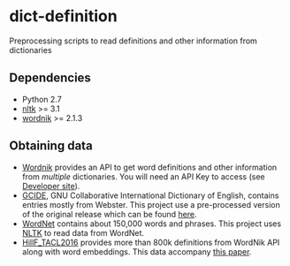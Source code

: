 # dict-definition
Preprocessing scripts to read definitions and other information from dictionaries

## Dependencies
- Python 2.7
- [nltk](http://www.nltk.org/) >= 3.1
- [wordnik](https://github.com/wordnik/wordnik-python) >= 2.1.3

## Obtaining data
- [Wordnik](https://www.wordnik.com/) provides an API to get word definitions and other information from *multiple* dictionaries. You will need an API Key to access (see [Developer site](http://developer.wordnik.com/)).
- [GCIDE](http://gcide.gnu.org.ua/), GNU Collaborative International Dictionary of English, contains entries mostly from Webster. This project use a pre-processed version of the original release which can be found [here](http://rali.iro.umontreal.ca/GCIDE/).
- [WordNet](https://wordnet.princeton.edu/) contains about 150,000 words and phrases. This project uses [NLTK](http://www.nltk.org/) to read data from WordNet.
- [HillF_TACL2016](http://www.cl.cam.ac.uk/~fh295/) provides more than 800k definitions from WordNik API along with word embeddings. This data accompany [this paper](http://arxiv.org/abs/1504.00548).
